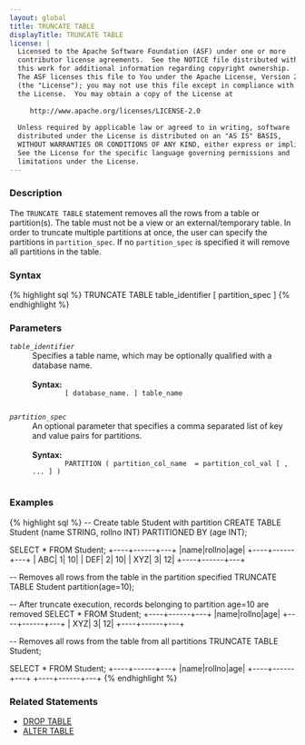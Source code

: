 ```yaml
---
layout: global
title: TRUNCATE TABLE
displayTitle: TRUNCATE TABLE
license: |
  Licensed to the Apache Software Foundation (ASF) under one or more
  contributor license agreements.  See the NOTICE file distributed with
  this work for additional information regarding copyright ownership.
  The ASF licenses this file to You under the Apache License, Version 2.0
  (the "License"); you may not use this file except in compliance with
  the License.  You may obtain a copy of the License at
 
     http://www.apache.org/licenses/LICENSE-2.0
 
  Unless required by applicable law or agreed to in writing, software
  distributed under the License is distributed on an "AS IS" BASIS,
  WITHOUT WARRANTIES OR CONDITIONS OF ANY KIND, either express or implied.
  See the License for the specific language governing permissions and
  limitations under the License.
---
```


### Description

The `TRUNCATE TABLE` statement removes all the rows from a table or partition(s). The table must not be a view 
or an external/temporary table. In order to truncate multiple partitions at once, the user can specify the partitions 
in `partition_spec`. If no `partition_spec` is specified it will remove all partitions in the table.

### Syntax

{% highlight sql %}
TRUNCATE TABLE table_identifier [ partition_spec ]
{% endhighlight %}

### Parameters

<dl>
  <dt><code><em>table_identifier</em></code></dt>
  <dd>
    Specifies a table name, which may be optionally qualified with a database name.<br><br>
    <b>Syntax:</b>
      <code>
        [ database_name. ] table_name
      </code>
  </dd>
</dl>
<dl>
  <dt><code><em>partition_spec</em></code></dt>
  <dd>
    An optional parameter that specifies a comma separated list of key and value pairs
    for partitions.<br><br>
    <b>Syntax:</b>
      <code>
        PARTITION ( partition_col_name  = partition_col_val [ , ... ] )
      </code>
  </dd>
</dl>

### Examples

{% highlight sql %}
-- Create table Student with partition
CREATE TABLE Student (name STRING, rollno INT) PARTITIONED BY (age INT);

SELECT * FROM Student;
  +----+------+---+
  |name|rollno|age|
  +----+------+---+
  | ABC|     1| 10|
  | DEF|     2| 10|
  | XYZ|     3| 12|
  +----+------+---+

-- Removes all rows from the table in the partition specified
TRUNCATE TABLE Student partition(age=10);

-- After truncate execution, records belonging to partition age=10 are removed
SELECT * FROM Student;
  +----+------+---+
  |name|rollno|age|
  +----+------+---+
  | XYZ|     3| 12|
  +----+------+---+

-- Removes all rows from the table from all partitions
TRUNCATE TABLE Student;

SELECT * FROM Student;
  +----+------+---+
  |name|rollno|age|
  +----+------+---+
  +----+------+---+
{% endhighlight %}

### Related Statements

 * [DROP TABLE](sql-ref-syntax-ddl-drop-table.html)
 * [ALTER TABLE](sql-ref-syntax-ddl-alter-table.html)
